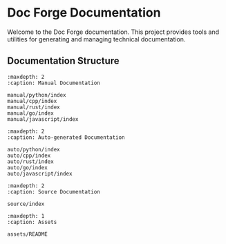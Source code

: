 <!-- :orphan: -->

# Doc Forge Documentation

Welcome to the Doc Forge documentation. This project provides tools and utilities for generating and managing technical documentation.

## Documentation Structure

```{toctree}
:maxdepth: 2
:caption: Manual Documentation

manual/python/index
manual/cpp/index
manual/rust/index
manual/go/index
manual/javascript/index
```

```{toctree}
:maxdepth: 2
:caption: Auto-generated Documentation

auto/python/index
auto/cpp/index
auto/rust/index
auto/go/index
auto/javascript/index
```

```{toctree}
:maxdepth: 2
:caption: Source Documentation

source/index
```

```{toctree}
:maxdepth: 1
:caption: Assets

assets/README
```
